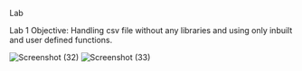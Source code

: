 Lab

Lab 1
Objective: Handling csv file without any libraries and using only inbuilt and user defined functions.

![Screenshot (32)](https://github.com/Aditya22112303/Lab/assets/118894516/ba2e1989-44e5-48df-9445-ce768286d88c)
![Screenshot (33)](https://github.com/Aditya22112303/Lab/assets/118894516/d9c7bf02-9532-4fdc-bd71-49511b8fb95b)


